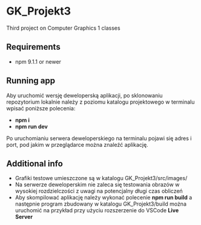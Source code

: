 # GK_Projekt3
Third project on Computer Graphics 1 classes

## Requirements
* npm 9.1.1 or newer

## Running app
Aby uruchomić wersję deweloperską aplikacji, po sklonowaniu repozytorium lokalnie należy z poziomu katalogu projektowego w terminalu wpisać poniższe polecenia:
* __npm i__
* __npm run dev__

Po uruchomianiu serwera deweloperskiego na terminalu pojawi się adres i port, pod jakim w przeglądarce można znaleźć aplikację.

## Additional info
* Grafiki testowe umieszczone są w katalogu GK_Projekt3/src/images/
* Na serwerze deweloperskim nie zaleca się testowania obrazów w wysokiej rozdzielczości z uwagi na potencjalny długi czas obliczeń
* Aby skompilować aplikację należy wykonać polecenie __npm run build__ a następnie program zbudowany w katalogu GK_Projekt3/build można uruchomić na przykład przy użyciu rozszerzenie do VSCode __Live Server__   
